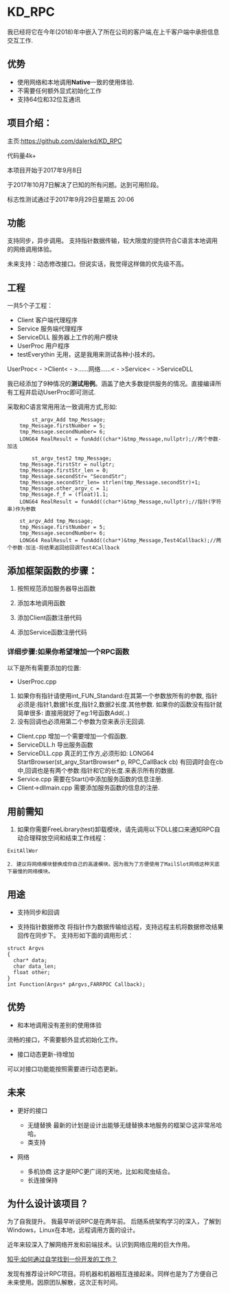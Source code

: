# KD_RPC

我已经将它在今年(2018)年中嵌入了所在公司的客户端,在上千客户端中承担信息交互工作.

## 优势
- 使用网络和本地调用**Native**一致的使用体验.
- 不需要任何额外显式初始化工作
- 支持64位和32位互通讯


## 项目介绍：
主页:https://github.com/dalerkd/KD_RPC

代码量4k+

本项目开始于2017年9月8日

于2017年10月7日解决了已知的所有问题。达到可用阶段。

标志性测试通过于2017年9月29日星期五 20:06


## 功能
支持同步，异步调用。
支持指针数据传输，较大限度的提供符合C语言本地调用的网络调用体验。

未来支持：动态修改接口。但说实话，我觉得这样做的优先级不高。



## 工程
一共5个子工程：
- Client
客户端代理程序
- Service
服务端代理程序
- ServiceDLL
服务器上工作的用户模块
- UserProc
用户程序
- testEverythin
无用，这是我用来测试各种小技术的。



UserProc< - >Client< - >......网络......< - >Service< - >ServiceDLL


我已经添加了9种情况的**测试用例**。涵盖了绝大多数提供服务的情况。直接编译所有工程并启动UserProc即可测试.

采取和C语言常用用法一致调用方式,形如:
```
        st_argv_Add tmp_Message;
	tmp_Message.firstNumber = 5;
	tmp_Message.secondNumber= 6;
	LONG64 RealResult = funAdd((char*)&tmp_Message,nullptr);//两个参数-加法
        
        st_argv_test2 tmp_Message;
	tmp_Message.firstStr = nullptr;
	tmp_Message.firstStr_len = 0;
	tmp_Message.secondStr= "SecondStr";
	tmp_Message.secondStr_len= strlen(tmp_Message.secondStr)+1;
	tmp_Message.other_argv_c = 1;
	tmp_Message.f_f = (float)1.1;
	LONG64 RealResult = funAdd((char*)&tmp_Message,nullptr);//指针(字符串)作为参数
        
	st_argv_Add tmp_Message;
	tmp_Message.firstNumber = 5;
	tmp_Message.secondNumber= 6;
	LONG64 RealResult = funAdd((char*)&tmp_Message,Test4Callback);//两个参数-加法-将结果返回给回调Test4Callback

```



## 添加框架函数的步骤：
1. 按照规范添加服务器导出函数
2. 添加本地调用函数

3. 添加Client函数注册代码
4. 添加Service函数注册代码

### 详细步骤:如果你希望增加一个RPC函数
以下是所有需要添加的位置:
- UserProc.cpp
1. 如果你有指针请使用int_FUN_Standard:在其第一个参数放所有的参数,
指针必须是:指针1,数据1长度,指针2,数据2长度.其他参数.
如果你的函数没有指针就简单很多:
直接用就好了eg:1号函数Add(..)
2. 没有回调也必须用第二个参数为空来表示无回调.
- Client.cpp
增加一个需要增加一个假函数.
- ServiceDLL.h
导出服务函数
- ServiceDLL.cpp
真正的工作方,必须形如:
LONG64 StartBrowser(st_argv_StartBrowser* p, RPC_CallBack cb)
有回调时会在cb中,回调也是有两个参数:指针和它的长度.来表示所有的数据.
- Service.cpp
需要在Start()中添加服务函数的信息注册.
- Client->dllmain.cpp
需要添加服务函数的信息的注册.



## 用前需知

1. 如果你需要FreeLibrary(test)卸载模块，请先调用以下DLL接口来通知RPC自动合理释放空间和结束工作线程：
```
ExitAllWor

2. 建议将网络模块替换成你自己的高速模块。因为我为了方便使用了MailSlot网络这种天底下最慢的网络模块。
```


## 用途
- 支持同步和回调

- 支持指针数据修改
将指针作为数据传输给远程，支持远程主机将数据修改结果回传在同步下。
支持形如下面的调用形式：

```
struct Argvs
{
  char* data;
  char data_len;
  float other;
}
int Function(Argvs* pArgvs,FARRPOC Callback);
```

## 优势
- 和本地调用没有差别的使用体验

流畅的接口，不需要额外显式初始化工作。

- 接口动态更新-待增加

可以对接口功能能按照需要进行动态更新。


## 未来
- 更好的接口
  - 无缝替换
最新的计划是设计出能够无缝替换本地服务的框架:wink:这非常吊哈哈。
  - 类支持
  
- 网络
  - 多机协商
这才是RPC更广阔的天地，比如和爬虫结合。
  - 长连接保持


## 为什么设计该项目？
为了自我提升。
我最早听说RPC是在两年前。
后随系统架构学习的深入，了解到Windows，Linux在本地，远程调用方面的设计。

近年来较深入了解网络开发和前端技术。认识到网络应用的巨大作用。

[知乎:如何通过自学找到一份开发的工作？](https://www.zhihu.com/question/26421707)

发现有推荐设计RPC项目。将机器和机器相互连接起来。同样也是为了方便自己未来使用。因原团队解散，这次正有时间。
